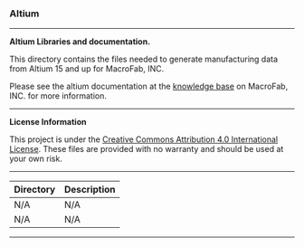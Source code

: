 ### Altium
***
**Altium Libraries and documentation.**

This directory contains the files needed to generate manufacturing data from Altium 15 and up for MacroFab, INC.

Please see the altium documentation at the [knowledge base](DERPHERP) on MacroFab, INC. for more information. 

***
**License Information**

This project is under the [Creative Commons Attribution 4.0 International License](LICENSE.md). These files are provided with no warranty and should be used at your own risk. 

***
| Directory | Description |
|---|---|
| N/A | N/A | 
| N/A | N/A |


***